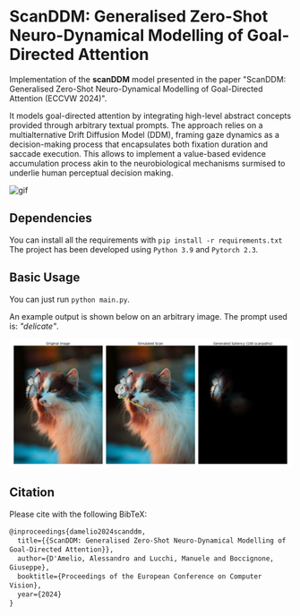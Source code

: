 # ScanDDM: Generalised Zero-Shot Neuro-Dynamical Modelling of Goal-Directed Attention

Implementation of the **scanDDM** model presented in the paper "ScanDDM: Generalised Zero-Shot Neuro-Dynamical Modelling of Goal-Directed Attention (ECCVW 2024)". 

It models goal-directed attention by integrating high-level abstract concepts provided through arbitrary textual prompts. The approach relies on a multialternative Drift Diffusion Model (DDM), framing gaze dynamics as a decision-making process that encapsulates both fixation duration and saccade execution. This allows to implement a value-based evidence accumulation process akin to the neurobiological mechanisms surmised to underlie human perceptual decision making.

![gif](simulation_gif.gif)

## Dependencies

You can install all the requirements with `pip install -r requirements.txt`
The project has been developed using `Python 3.9` and `Pytorch 2.3`.


## Basic Usage

You can just run `python main.py`. 

An example output is shown below on an arbitrary image. The prompt used is: *"delicate"*.

![simulation](simulation.png)

## Citation

Please cite with the following BibTeX:
```
@inproceedings{damelio2024scanddm,
  title={{ScanDDM: Generalised Zero-Shot Neuro-Dynamical Modelling of Goal-Directed Attention}},
  author={D'Amelio, Alessandro and Lucchi, Manuele and Boccignone, Giuseppe},
  booktitle={Proceedings of the European Conference on Computer Vision},
  year={2024}
}
```
